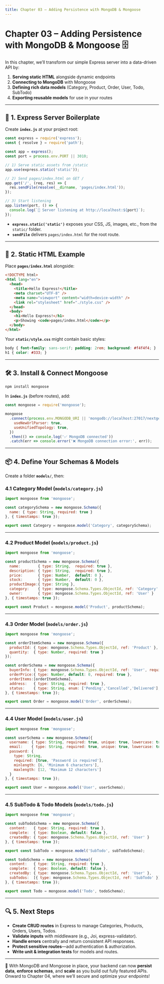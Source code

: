 ```yaml
---
title: Chapter 03 – Adding Persistence with MongoDB & Mongoose
---
```


# Chapter 03 – Adding Persistence with MongoDB & Mongoose 🗄️

In this chapter, we’ll transform our simple Express server into a data-driven API by:

1. **Serving static HTML** alongside dynamic endpoints  
2. **Connecting to MongoDB** with Mongoose  
3. **Defining rich data models** (Category, Product, Order, User, Todo, SubTodo)  
4. **Exporting reusable models** for use in your routes  

---

## 🚀 1. Express Server Boilerplate

Create **`index.js`** at your project root:

```js
const express = require('express');
const { resolve } = require('path');

const app = express();
const port = process.env.PORT || 3010;

// 1) Serve static assets from /static
app.use(express.static('static'));

// 2) Send pages/index.html on GET /
app.get('/', (req, res) => {
  res.sendFile(resolve(__dirname, 'pages/index.html'));
});

// 3) Start listening
app.listen(port, () => {
  console.log(`🚀 Server listening at http://localhost:${port}`);
});
````

* **`express.static('static')`** exposes your CSS, JS, images, etc., from the `static/` folder.
* **`sendFile`** delivers `pages/index.html` for the root route.

---

## 🎨 2. Static HTML Example

Place **`pages/index.html`** alongside:

```html
<!DOCTYPE html>
<html lang="en">
  <head>
    <title>Hello Express!</title>
    <meta charset="UTF-8" />
    <meta name="viewport" content="width=device-width" />
    <link rel="stylesheet" href="./style.css" />
  </head>
  <body>
    <h1>Hello Express!</h1>
    <p>Showing <code>pages/index.html</code></p>
  </body>
</html>
```

Your **`static/style.css`** might contain basic styles:

```css
body { font-family: sans-serif; padding: 2rem; background: #f4f4f4; }
h1 { color: #333; }
```

---

## 🛠 3. Install & Connect Mongoose

```bash
npm install mongoose
```

In **`index.js`** (before routes), add:

```js
const mongoose = require('mongoose');

mongoose
  .connect(process.env.MONGODB_URI || 'mongodb://localhost:27017/nextgendev', {
    useNewUrlParser: true,
    useUnifiedTopology: true,
  })
  .then(() => console.log('✅ MongoDB connected'))
  .catch(err => console.error('❌ MongoDB connection error:', err));
```

---

## 📦 4. Define Your Schemas & Models

Create a folder **`models/`**, then:

### 4.1 Category Model (`models/category.js`)

```js
import mongoose from 'mongoose';

const categorySchema = new mongoose.Schema({
  name: { type: String, required: true }
}, { timestamps: true });

export const Category = mongoose.model('Category', categorySchema);
```

---

### 4.2 Product Model (`models/product.js`)

```js
import mongoose from 'mongoose';

const productSchema = new mongoose.Schema({
  name:        { type: String,  required: true },
  description: { type: String,  required: true },
  price:       { type: Number,  default: 0 },
  stock:       { type: Number,  default: 0 },
  productImage:{ type: String },
  category:    { type: mongoose.Schema.Types.ObjectId, ref: 'Category' },
  owner:       { type: mongoose.Schema.Types.ObjectId, ref: 'User' }
}, { timestamps: true });

export const Product = mongoose.model('Product', productSchema);
```

---

### 4.3 Order Model (`models/order.js`)

```js
import mongoose from 'mongoose';

const orderItemSchema = new mongoose.Schema({
  productId: { type: mongoose.Schema.Types.ObjectId, ref: 'Product' },
  quantity:  { type: Number, required: true }
});

const orderSchema = new mongoose.Schema({
  buyerInfo: { type: mongoose.Schema.Types.ObjectId, ref: 'User', required: true },
  orderPrice:{ type: Number, default: 0, required: true },
  orderItems:[orderItemSchema],
  address:   { type: String, required: true },
  status:    { type: String, enum: ['Pending','Cancelled','Delivered'], default: 'Pending' }
}, { timestamps: true });

export const Order = mongoose.model('Order', orderSchema);
```

---

### 4.4 User Model (`models/user.js`)

```js
import mongoose from 'mongoose';

const userSchema = new mongoose.Schema({
  username: { type: String, required: true, unique: true, lowercase: true },
  email:    { type: String, required: true, unique: true, lowercase: true },
  password: {
    type: String,
    required: [true, 'Password is required'],
    minlength: [6, 'Minimum 6 characters'],
    maxlength: [12, 'Maximum 12 characters']
  }
}, { timestamps: true });

export const User = mongoose.model('User', userSchema);
```

---

### 4.5 SubTodo & Todo Models (`models/todo.js`)

```js
import mongoose from 'mongoose';

const subTodoSchema = new mongoose.Schema({
  content:   { type: String, required: true },
  complete:  { type: Boolean, default: false },
  createdBy: { type: mongoose.Schema.Types.ObjectId, ref: 'User' }
}, { timestamps: true });

export const SubTodo = mongoose.model('SubTodo', subTodoSchema);

const todoSchema = new mongoose.Schema({
  content:   { type: String, required: true },
  complete:  { type: Boolean, default: false },
  createdBy: { type: mongoose.Schema.Types.ObjectId, ref: 'User' },
  subTodos:  [{ type: mongoose.Schema.Types.ObjectId, ref: 'SubTodo' }]
}, { timestamps: true });

export const Todo = mongoose.model('Todo', todoSchema);
```

---

## 🔍 5. Next Steps

* **Create CRUD routes** in Express to manage Categories, Products, Orders, Users, Todos.
* **Validate inputs** with middleware (e.g., Joi, express-validator).
* **Handle errors** centrally and return consistent API responses.
* **Protect sensitive routes**—add authentication & authorization.
* **Write unit & integration tests** for models and routes.

---

🎉 With MongoDB and Mongoose in place, your backend can now **persist data**, **enforce schemas**, and **scale** as you build out fully featured APIs. Onward to Chapter 04, where we’ll secure and optimize your endpoints!

```
```
